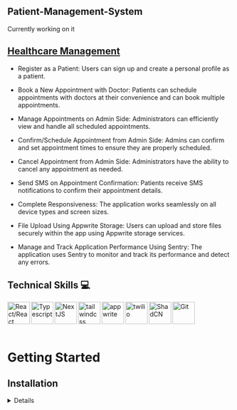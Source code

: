 ## Patient-Management-System

<p>
Currently working on it
</p>

## [Healthcare Management]()

- Register as a Patient: Users can sign up and create a personal profile as a patient.

- Book a New Appointment with Doctor: Patients can schedule appointments with doctors at their convenience and can book multiple appointments.

- Manage Appointments on Admin Side: Administrators can efficiently view and handle all scheduled appointments.

- Confirm/Schedule Appointment from Admin Side: Admins can confirm and set appointment times to ensure they are properly scheduled.

- Cancel Appointment from Admin Side: Administrators have the ability to cancel any appointment as needed.

- Send SMS on Appointment Confirmation: Patients receive SMS notifications to confirm their appointment details.

- Complete Responsiveness: The application works seamlessly on all device types and screen sizes.

- File Upload Using Appwrite Storage: Users can upload and store files securely within the app using Appwrite storage services.

- Manage and Track Application Performance Using Sentry: The application uses Sentry to monitor and track its performance and detect any errors.

## Technical Skills 💻

<img align="left" alt="React/React Native" height="50px" src="https://cdn.svgporn.com/logos/react.svg" />
<img align="left" alt="Typescript" height="50px" src="https://cdn.svgporn.com/logos/typescript-icon.svg" />
<img align="left" alt="NextJS" height="50px" src="https://cdn.svgporn.com/logos/nextjs-icon.svg" />
<img align="left" alt="tailwindcss" height="50px" src="https://cdn.svgporn.com/logos/tailwindcss-icon.svg" />
<img align="left" alt="appwrite" height="50px" src="https://cdn.svgporn.com/logos/appwrite-icon.svg" />
<img align="left" alt="twilio" height="50px" src="https://cdn.svgporn.com/logos/twilio-icon.svg" />
<img align="left" alt="ShadCN" height="50px" src="https://avatars.githubusercontent.com/u/139895814?s=280&v=4" />
<img align="left" alt="Git" height="50px" src="https://cdn.svgporn.com/logos/git-icon.svg" />

<br />
<br />
<br />
<br />

# Getting Started

## Installation

<details>
1. Open Terminal.

2. Change the current working directory to the location where you want the cloned directory.

3. Clone the repository: `git clone https://github.com/jhwa426/Patient-Management-System`

4. Navigate to the project directory: `cd healthcare`

5. Install the dependencies: `npm install`

6. Set Up Environment Variables

Create a new file named `.env.local` in the root of your project and add the following content:

```env
#APPWRITE
NEXT_PUBLIC_ENDPOINT=https://cloud.appwrite.io/v1
PROJECT_ID=
API_KEY=
DATABASE_ID=
PATIENT_COLLECTION_ID=
APPOINTMENT_COLLECTION_ID=
NEXT_PUBLIC_BUCKET_ID=

NEXT_PUBLIC_ADMIN_PASSKEY=111111
```

7. Replace the placeholder values with your actual Appwrite credentials. You can obtain these credentials by signing up on the [Appwrite website](https://appwrite.io/).

**Running the Project**

```bash
npm run dev
```

Open [http://localhost:3000](http://localhost:3000) in your browser to view the project.

8. Open your browser and visit: `http://localhost:3000`
</details>
